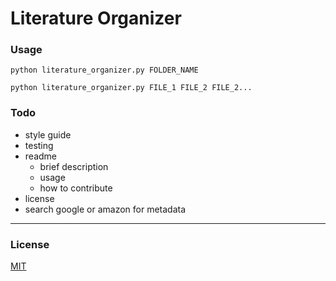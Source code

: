 # Literature Organizer

### Usage
`python literature_organizer.py FOLDER_NAME`

`python literature_organizer.py FILE_1 FILE_2 FILE_2...`

### Todo
- style guide
- testing
- readme
    - brief description
    - usage
    - how to contribute
- license
- search google or amazon for metadata

---

### License

[MIT](https://www.tldrlegal.com/l/mit)
